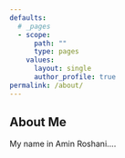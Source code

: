 ```yaml
---
defaults:
  # _pages
  - scope:
      path: ""
      type: pages
    values:
      layout: single
      author_profile: true
permalink: /about/
---
```


## About Me

My name in Amin Roshani....
